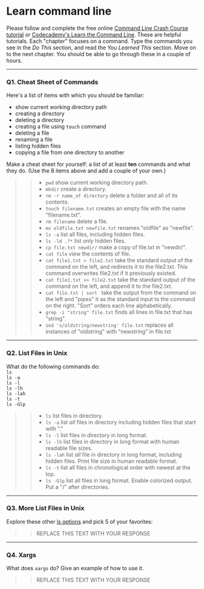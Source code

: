 # Learn command line

Please follow and complete the free online [Command Line Crash Course
tutorial](https://web.archive.org/web/20160708171659/http://cli.learncodethehardway.org/book/) or [Codecademy's Learn the Command Line](https://www.codecademy.com/learn/learn-the-command-line). These are helpful tutorials. Each "chapter" focuses on a command. Type the commands you see in the _Do This_ section, and read the _You Learned This_ section. Move on to the next chapter. You should be able to go through these in a couple of hours.

---

### Q1.  Cheat Sheet of Commands  

Here's a list of items with which you should be familiar:  
* show current working directory path
* creating a directory
* deleting a directory
* creating a file using `touch` command
* deleting a file
* renaming a file
* listing hidden files
* copying a file from one directory to another

Make a cheat sheet for yourself: a list of at least **ten** commands and what they do.  (Use the 8 items above and add a couple of your own.)  

> > * ```pwd``` show current working directory path.
> > * ```mkdir``` create a directory.
> > * ```rm -r name_of directory``` delete a folder and all of its contents.
> > * ```touch filename.txt``` creates an empty file with the name "filename.txt".
> > * ```rm filename``` delete a file.
> > * ```mv oldfile.txt newfile.txt``` renames "oldfile" as "newfile".
> > * ```ls -a``` list all files, including hidden files.
> > * ```ls -ld .?*``` list _only_ hidden files.
> > * ```cp file.txt newdir/``` make a copy of file.txt in "newdir/".
> > * ```cat file``` view the contents of file.
> > * ```cat file1.txt > file2.txt``` take the standard output of the command on the left, and redirects it to the file2.txt. This command overwrites file2.txt if it previously existed. 
> > * ```cat file1.txt >> file2.txt``` take the standard output of the command on the left, and append it to the file2.txt.
> > * ```cat file.txt | sort ``` take the output from the command on the left and "pipes" it as the standard input to the command on the right. "Sort" orders each line alphabetically.
> > * ```grep -i "string" file.txt``` finds all lines in file.txt that has "string".
> > * ```sed 's/oldstring/newstring' file.txt``` replaces all instances of "oldstring" with "newstring" in file.txt
---

### Q2.  List Files in Unix   

What do the following commands do:  
`ls`  
`ls -a`  
`ls -l`  
`ls -lh`  
`ls -lah`  
`ls -t`  
`ls -Glp`  

> > * `ls` list files in directory.
> > * `ls -a` list _all_ files in directory including hidden files that start with "."
> > * `ls -l` list files in directory in long format.
> > * `ls -lh` list files in directory in long format with human readable file sizes.
> > * `ls -lah` list _all_ file in directory in long format, including hidden files. Print file size in human readable format. 
> > * `ls -t`  list all files in chronological order with newest at the top.
> > * `ls -Glp`  list all files in long format. Enable colorized output. Put a "/" after directories.

---

### Q3.  More List Files in Unix  

Explore these other [ls options](http://www.techonthenet.com/unix/basic/ls.php) and pick 5 of your favorites:

> > REPLACE THIS TEXT WITH YOUR RESPONSE

---

### Q4.  Xargs   

What does `xargs` do? Give an example of how to use it.

> > REPLACE THIS TEXT WITH YOUR RESPONSE

 

